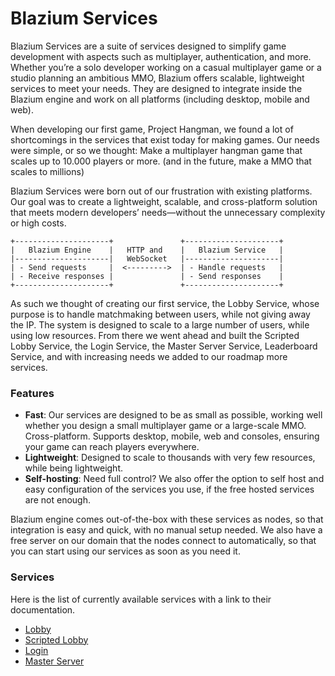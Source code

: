 # Blazium Services

Blazium Services are a suite of services designed to simplify game development
with aspects such as multiplayer, authentication, and more. Whether you’re a solo
developer working on a casual multiplayer game or a studio planning an ambitious
MMO, Blazium offers scalable, lightweight services to meet your needs.
They are designed to integrate inside the Blazium engine and work on
all platforms (including desktop, mobile and web).

When developing our first game, Project Hangman, we found a lot of shortcomings
in the services that exist today for making games. Our needs were simple, or so
we thought: Make a multiplayer hangman game that scales up to 10.000 players or
more. (and in the future, make a MMO that scales to millions)

Blazium Services were born out of our frustration
with existing platforms. Our goal was to create a lightweight, scalable, and
cross-platform solution that meets modern developers’ needs—without the
unnecessary complexity or high costs.

    +---------------------+               +---------------------+
    |   Blazium Engine    |   HTTP and    |   Blazium Service   |
    |---------------------|   WebSocket   |---------------------|
    | - Send requests     |  <--------->  | - Handle requests   |
    | - Receive responses |               | - Send responses    |
    +---------------------+               +---------------------+

As such we thought of creating our first service, the Lobby Service, whose
purpose is to handle matchmaking between users, while not giving away the IP.
The system is designed to scale to a large number of users, while using low
resources. From there we went ahead and built the Scripted Lobby Service, the
Login Service, the Master Server Service, Leaderboard Service, and with
increasing needs we added to our roadmap more services.

### Features
- **Fast**: Our services are designed to be as small as possible, working
well whether you design a small multiplayer game or a large-scale MMO.
Cross-platform. Supports desktop, mobile, web and consoles, ensuring your game
can reach players everywhere.
- **Lightweight**: Designed to scale to thousands with
very few resources, while being lightweight.
- **Self-hosting**: Need full control?
We also offer the option to self host and easy configuration of the services you
use, if the free hosted services are not enough.

Blazium engine comes out-of-the-box with these services as nodes,
so that integration is easy and quick, with no manual setup needed.
We also have a free server on our domain that the nodes connect to automatically,
so that you can start using our services as soon as you need it.

### Services
Here is the list of currently available services with a link to their documentation.
- [Lobby](https://docs.blazium.app/classes/class_lobbyclient.html)
- [Scripted Lobby](https://docs.blazium.app/classes/class_authoritativelobbyclient.html)
- [Login](https://docs.blazium.app/classes/class_loginclient.html)
- [Master Server](https://docs.blazium.app/classes/class_masterserverclient.html)